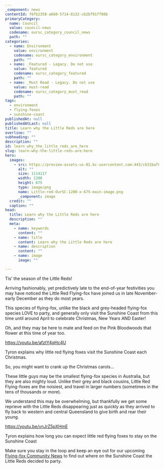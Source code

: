 ```yaml
---
_component: news
contentId: f6fb2358-a660-5714-8132-cb2bf91ff80b
primaryCategory:
  name: Council
  value: council-news
  codename: oursc_category_council_news
  path: ""
categories:
  - name: Environment
    value: environment
    codename: oursc_category_environment
    path: ""
  - name: _Featured - Legacy. Do not use
    value: featured
    codename: oursc_category_featured
    path: ""
  - name: _Must Read - Legacy. Do not use
    value: must-read
    codename: oursc_category_must_read
    path: ""
tags:
  - environment
  - flying-foxes
  - sunshine-coast
publishedAt: null
publishedAtLast: null
title: Learn why the Little Reds are here
overline: ""
subheading: ""
description: ""
id: learn_why_the_little_reds_are_here
slug: learn-why-the-little-reds-are-here
hero:
  images:
    - src: https://preview-assets-us-01.kc-usercontent.com:443/c631baf8-1b46-001f-580c-d0001b68b4a8/a33a7421-c12e-4ebc-b49e-a186683c263f/Little-red-OurSC-1200-x-675-main-image.png
      alt: ""
      size: 1114117
      width: 1200
      height: 675
      type: image/png
      name: Little-red-OurSC-1200-x-675-main-image.png
      _component: image
  credit: ""
  caption: ""
head:
  title: Learn why the Little Reds are here
  description: ""
  meta:
    - name: keywords
      content: ""
    - name: title
      content: Learn why the Little Reds are here
    - name: description
      content: ""
    - name: image
      image: ""

---
```

Tis’ the season of the Little Reds!

Arriving fashionably, yet predictively late to the end-of-year festivities you may have noticed the Little Red Flying-fox have joined us in late November-early December as they do most years.

This species of flying-fox, unlike the black and grey-headed flying-fox species LOVE to party, and generally only visit the Sunshine Coast from this time until around April to celebrate Christmas, New Years AND Easter!

Oh, and they may be here to mate and feed on the Pink Bloodwoods that flower at this time of year too.

<https://youtu.be/afztY4qHc4U>


Tyron explains why little red flying foxes visit the Sunshine Coast each Christmas.

So, you might want to crank up the Christmas carols…

These little guys may be the smallest flying-fox species in Australia, but they are also mighty loud. Unlike their grey and black cousins, Little Red Flying-foxes are the noisiest, and travel in larger numbers (sometimes in the tens of thousands or more).

We understand this may be overwhelming, but thankfully we get some reprieve with the Little Reds disappearing just as quickly as they arrived to fly back to western and central Queensland to give birth and rear their young. 

<https://youtu.be/vnJrZ5pXHmE>


Tyron explains how long you can expect little red flying foxes to stay on the Sunshine Coast

Make sure you stay in the loop and keep an eye out for our upcoming [Flying-fox Community News](https://www.sunshinecoast.qld.gov.au/Environment/Education-Resources-and-Events/Environment-Resources-and-Publications/Native-Animals/Flying-Foxes)
&#x20;to find out where on the Sunshine Coast the Little Reds decided to party.
